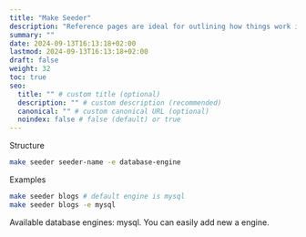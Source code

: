 ```yaml
---
title: "Make Seeder"
description: "Reference pages are ideal for outlining how things work in terse and clear terms."
summary: ""
date: 2024-09-13T16:13:18+02:00
lastmod: 2024-09-13T16:13:18+02:00
draft: false
weight: 32
toc: true
seo:
  title: "" # custom title (optional)
  description: "" # custom description (recommended)
  canonical: "" # custom canonical URL (optional)
  noindex: false # false (default) or true
---
```


Structure

```bash
make seeder seeder-name -e database-engine
```

Examples

```bash
make seeder blogs # default engine is mysql
make seeder blogs -e mysql
```

Available database engines: mysql. You can easily add new a engine.
